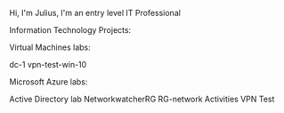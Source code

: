 Hi, I'm Julius, I'm an entry level IT Professional


Information Technology Projects:

Virtual Machines labs:

dc-1
vpn-test-win-10

Microsoft Azure labs:

Active Directory lab
NetworkwatcherRG
RG-network Activities
VPN Test
